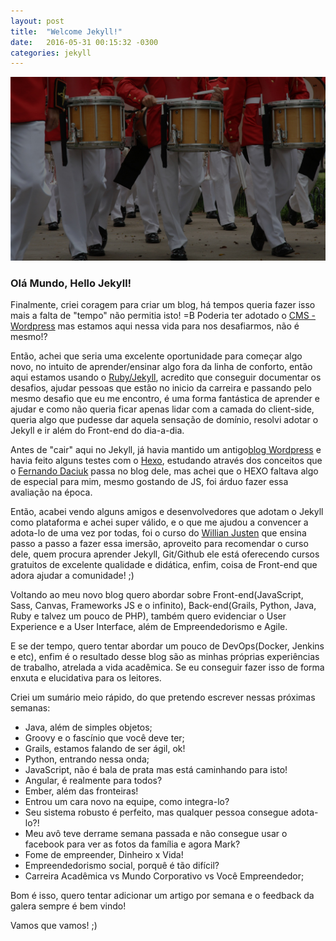 ```yaml
---
layout: post
title:  "Welcome Jekyll!"
date:   2016-05-31 00:15:32 -0300
categories: jekyll
---
```


![hello](../img/hello.jpg)

### Olá Mundo, Hello Jekyll!
Finalmente, criei coragem para criar um blog, há tempos queria fazer isso mais a falta de "tempo" não permitia isto! =B
Poderia ter adotado o [CMS - Wordpress](https://br.wordpress.com/) mas estamos aqui nessa vida para nos desafiarmos, não é mesmo!?

Então, achei que seria uma excelente oportunidade para começar algo novo, no intuito de aprender/ensinar algo fora da linha de conforto, então aqui estamos usando o [Ruby/Jekyll](https://jekyllrb.com/), acredito que conseguir documentar os desafios, ajudar pessoas que estão no inicio da carreira e passando pelo mesmo desafio que eu me encontro, é uma forma fantástica de aprender e ajudar e como não queria ficar apenas lidar com a camada do client-side, queria algo que pudesse dar aquela sensação de domínio, resolvi adotar o Jekyll e ir além do Front-end do dia-a-dia.

Antes de "cair" aqui no Jekyll, já havia mantido um antigo[blog Wordpress](https://cristofersousa.wordpress.com/) e havia feito alguns testes com o [Hexo](https://hexo.io/), estudando através dos conceitos que o [Fernando Daciuk](http://blog.da2k.com.br/2014/01/05/hexo-criando-um-blog-ao-estilo-miojo/) passa no blog dele, mas achei que o HEXO faltava algo de especial para mim, mesmo gostando de JS, foi árduo fazer essa avaliação na época.

Então, acabei vendo alguns amigos e desenvolvedores que adotam o Jekyll como plataforma e achei super válido, e o que me ajudou a convencer a adota-lo de uma vez por todas, foi o curso do [Willian Justen](http://willianjusten.teachable.com/courses/criando-sites-estaticos-com-jekyll/) que ensina passo a passo a fazer essa imersão, aproveito para recomendar o curso  dele, quem procura aprender Jekyll, Git/Github ele está oferecendo cursos gratuitos de excelente qualidade e didática, enfim, coisa de Front-end que adora ajudar a comunidade! ;)

Voltando ao meu novo blog quero abordar sobre Front-end(JavaScript, Sass, Canvas, Frameworks JS e o infinito),  Back-end(Grails, Python, Java, Ruby e talvez um pouco de PHP), também quero evidenciar o User Experience e a User Interface, além de Empreendedorismo e Agile.

E se der tempo, quero tentar abordar um pouco de DevOps(Docker, Jenkins e etc), enfim é o resultado desse blog são as minhas próprias experiências de trabalho, atrelada a vida acadêmica. Se eu conseguir fazer isso de forma enxuta e elucidativa para os leitores.

Criei um sumário meio rápido, do que pretendo escrever nessas próximas semanas:

 * Java, além de simples objetos;
 * Groovy e o fascínio que você deve ter;
 * Grails, estamos falando de ser ágil, ok!
 * Python, entrando nessa onda;
 * JavaScript, não é bala de prata mas está caminhando para isto!
 * Angular, é realmente para todos?
 * Ember, além das fronteiras!
 * Entrou um cara novo na equipe, como integra-lo?
 * Seu sistema robusto é perfeito, mas qualquer pessoa consegue adota-lo?!
 * Meu avô teve derrame semana passada e não consegue usar o facebook para ver as fotos da família e agora Mark?
 * Fome de empreender, Dinheiro x Vida!
 * Empreendedorismo social, porquê é tão difícil?
 * Carreira Acadêmica vs Mundo Corporativo vs Você Empreendedor;

 Bom é isso, quero tentar adicionar um artigo por semana e o feedback da galera sempre é bem vindo!

 Vamos que vamos! ;)
